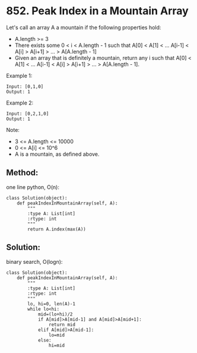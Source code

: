 # 852. Peak Index in a Mountain Array

Let's call an array A a mountain if the following properties hold:

- A.length >= 3
- There exists some 0 < i < A.length - 1 such that A[0] < A[1] < ... A[i-1] < A[i] > A[i+1] > ... > A[A.length - 1]
- Given an array that is definitely a mountain, return any i such that A[0] < A[1] < ... A[i-1] < A[i] > A[i+1] > ... > A[A.length - 1].

Example 1:

    Input: [0,1,0]
    Output: 1

Example 2:

    Input: [0,2,1,0]
    Output: 1

Note:

- 3 <= A.length <= 10000
- 0 <= A[i] <= 10^6
- A is a mountain, as defined above.

## Method:

one line python, O(n):

    class Solution(object):
        def peakIndexInMountainArray(self, A):
            """
            :type A: List[int]
            :rtype: int
            """
            return A.index(max(A))
            
## Solution:

binary search, O(logn):

    class Solution(object):
        def peakIndexInMountainArray(self, A):
            """
            :type A: List[int]
            :rtype: int
            """
            lo, hi=0, len(A)-1
            while lo<hi:
                mid=(lo+hi)/2
                if A[mid]>A[mid-1] and A[mid]>A[mid+1]:
                    return mid
                elif A[mid]>A[mid-1]:
                    lo=mid
                else:
                    hi=mid